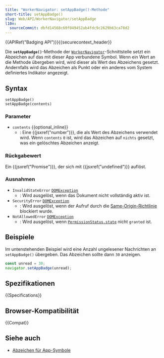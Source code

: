 ```yaml
---
title: "WorkerNavigator: setAppBadge()-Methode"
short-title: setAppBadge()
slug: Web/API/WorkerNavigator/setAppBadge
l10n:
  sourceCommit: dbfd14568c69f049452ab4fdc9c2629b63ca78d2
---
```


{{APIRef("Badging API")}}{{securecontext_header}}

Die **`setAppBadge()`**-Methode der [`WorkerNavigator`](/de/docs/Web/API/WorkerNavigator)-Schnittstelle setzt ein Abzeichen auf das mit dieser App verbundene Symbol. Wenn ein Wert an die Methode übergeben wird, wird dieser als Wert des Abzeichens gesetzt. Andernfalls wird das Abzeichen als Punkt oder ein anderes vom System definiertes Indikator angezeigt.

## Syntax

```js-nolint
setAppBadge()
setAppBadge(contents)
```

### Parameter

- `contents` {{optional_inline}}
  - : Eine {{jsxref("number")}}, die als Wert des Abzeichens verwendet wird. Wenn `contents` `0` ist, wird das Abzeichen auf `nichts` gesetzt, was ein gelöschtes Abzeichen anzeigt.

### Rückgabewert

Ein {{jsxref("Promise")}}, der sich mit {{jsxref("undefined")}} auflöst.

### Ausnahmen

- `InvalidStateError` [`DOMException`](/de/docs/Web/API/DOMException)
  - : Wird ausgelöst, wenn das Dokument nicht vollständig aktiv ist.
- `SecurityError` [`DOMException`](/de/docs/Web/API/DOMException)
  - : Wird ausgelöst, wenn der Aufruf durch die [Same-Origin-Richtlinie](/de/docs/Web/Security/Same-origin_policy) blockiert wurde.
- `NotAllowedError` [`DOMException`](/de/docs/Web/API/DOMException)
  - : Wird ausgelöst, wenn [`PermissionStatus.state`](/de/docs/Web/API/PermissionStatus/state) nicht `granted` ist.

## Beispiele

Im untenstehenden Beispiel wird eine Anzahl ungelesener Nachrichten an `setAppBadge()` übergeben. Das Abzeichen sollte dann `30` anzeigen.

```js
const unread = 30;
navigator.setAppBadge(unread);
```

## Spezifikationen

{{Specifications}}

## Browser-Kompatibilität

{{Compat}}

## Siehe auch

- [Abzeichen für App-Symbole](https://developer.chrome.com/docs/capabilities/web-apis/badging-api/)

